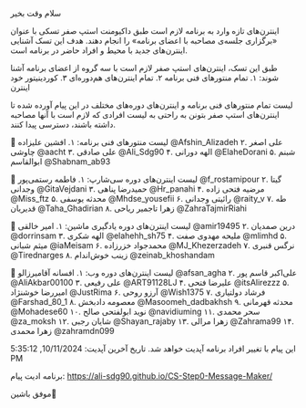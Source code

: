 سلام وقت بخیر
        
اینترن‌های تازه‌ وارد به برنامه لازم است طبق داکیومنت استپ صفر تسکی با عنوان «برگزاری جلسه‌ی مصاحبه با اعضای برنامه» را انجام دهند. هدف این تسک آشنایی اینترن‌های جدید با محیط و افراد حاضر در برنامه است.

طبق این تسک، اینترن‌های استپ صفر لازم است با سه گروه از اعضای برنامه آشنا شوند:
  ۱. تمام منتورهای فنی برنامه
  ۲. تمام اینترن‌های هم‌دوره‌ای
  ۳. کوردینیتور خود اینترن

لیست تمام منتورهای فنی برنامه و اینترن‌های دوره‌های مختلف در این پیام آورده شده تا اینترن‌های استپ صفر بتونن به راحتی به لیست افرادی که لازم است با آنها مصاحبه داشته باشند، دسترسی پیدا کنند.

🔷 لیست منتورهای فنی‌ برنامه:
  ۱. افشین علیزاده @Afshin_Alizadeh
  ۲. علی اصغر چاوشی @aacht
  ۳. علی صادقی @Ali_Sdg90
  ۴. الهه دورانی @ElaheDorani
  ۵. شبنم ابوالقاسم @Shabnam_ab93

🔶 لیست اینترن‌های دوره سی‌شارپ:
  ۱. فاطمه رستمی‌پور @f_rostamipour
  ۲. گیتا وجدانی @GitaVejdani
  ۳. حمیدرضا پناهی @Hr_panahi
  ۴. مرضیه فتحی زاده @Miss_ftz
  ۵. محدثه یوسفی @Mhdse_yousefii
  ۶. رائیتی وجدانی @raity_v
  ۷. طه قدیریان @Taha_Ghadirian
  ۸. زهرا تاجمیر ریاحی @ZahraTajmirRiahi

🔶 لیست اینترن‌های دوره یادگیری ماشین:
  ۱. امیر خالقی @amir19495
  ۲. درین صمدیان @dorrinsam
  ۳. الهه شکری @elahehh_sh75
  ۴. ملیحه مهدوی صفت @mlimhd
  ۵. میثم شبانی @iaMeisam
  ۶. محمدجواد خزرزاده @MJ_Khezerzadeh
  ۷. نرگس قنبری @Tirednarges
  ۸. زینب خوش‌اندام @zeinab_khoshandam

🔶 لیست اینترن‌های دوره وب:
  ۱. افسانه آقامیرزالو @afsan_agha
  ۲. علی‌اکبر قاسم پور @AliAkbar00100
  ۳. علی رفیعی @ART91128LJ
  ۴. علیرضا فتحی @itsAlirezzz
  ۵. امیررضا خوشنژاد @JustRima
  ۶. آرزو روحی @Wish1375
  ۷. فرشاد دولتیاری @Farshad_80_1
  ۸. معصومه دادبخش @Masoomeh_dadbakhsh
  ۹. محدثه قهرمانی @Mohadese60
  ۱۰. نوید ابولفتحی صالح @navidiuming
  ۱۱. سحر محمدی @za_moksh
  ۱۲. شایان رجبی @Shayan_rajaby
  ۱۳. زهرا مرالی @Zahrama99
  ۱۴. زهرا محمدی @zahramdn099

این پیام با تغییر افراد برنامه آپدیت خواهد شد.
تاریخ آخرین آپدیت: 10/11/2024, 5:35:12 PM

برنامه ادیت پیام:
https://ali-sdg90.github.io/CS-Step0-Message-Maker/

موفق باشین🌱